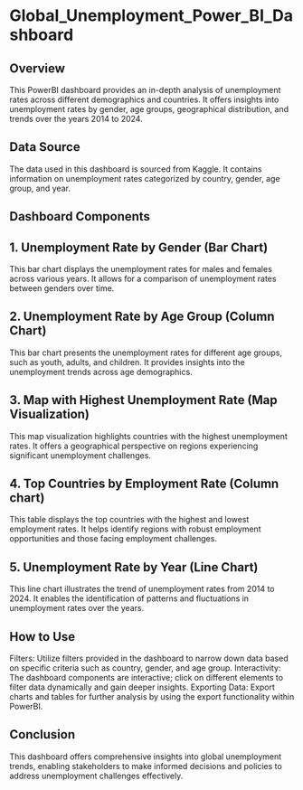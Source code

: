 # Global_Unemployment_Power_BI_Dashboard

## Overview

This PowerBI dashboard provides an in-depth analysis of unemployment rates across different demographics and countries. It offers insights into unemployment rates by gender, age groups, geographical distribution, and trends over the years 2014 to 2024.

## Data Source

The data used in this dashboard is sourced from Kaggle. It contains information on unemployment rates categorized by country, gender, age group, and year.

## Dashboard Components
## 1. Unemployment Rate by Gender (Bar Chart)

This bar chart displays the unemployment rates for males and females across various years. It allows for a comparison of unemployment rates between genders over time.

## 2. Unemployment Rate by Age Group (Column Chart)

This bar chart presents the unemployment rates for different age groups, such as youth, adults, and children. It provides insights into the unemployment trends across age demographics.

## 3. Map with Highest Unemployment Rate (Map Visualization)

This map visualization highlights countries with the highest unemployment rates. It offers a geographical perspective on regions experiencing significant unemployment challenges.

## 4. Top Countries by Employment Rate (Column chart)

This table displays the top countries with the highest and lowest employment rates. It helps identify regions with robust employment opportunities and those facing employment challenges.

## 5. Unemployment Rate by Year (Line Chart)

This line chart illustrates the trend of unemployment rates from 2014 to 2024. It enables the identification of patterns and fluctuations in unemployment rates over the years.

## How to Use

Filters: Utilize filters provided in the dashboard to narrow down data based on specific criteria such as country, gender, and age group.
Interactivity: The dashboard components are interactive; click on different elements to filter data dynamically and gain deeper insights.
Exporting Data: Export charts and tables for further analysis by using the export functionality within PowerBI.

## Conclusion
This dashboard offers comprehensive insights into global unemployment trends, enabling stakeholders to make informed decisions and policies to address unemployment challenges effectively.
